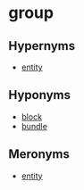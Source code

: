 # group

## Hypernyms

  - [entity](entity.md)

## Hyponyms

  - [block](block.md)
  - [bundle](bundle.md)

## Meronyms

  - [entity](entity.md)
  
[1]: README.md